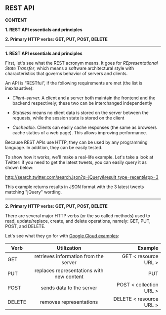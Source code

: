 ## REST API

**CONTENT**

**1. REST API essentials and principles**

**2. Primary HTTP verbs: GET, PUT, POST, DELETE**

-----------------------------

**1. REST API essentials and principles**

First, let's see what the REST acronym means. It goes for *REpresentational State Transfer*, which means a software architectural style with characteristics that governs behavior of servers and clients.

An API is “RESTful”, if the following requirements are met (the list is inexhaustive):

- *Client–server.* A client and a server both maintain the frontend and the backend respectively; these two can be interchanged independently

- *Stateless* means no client data is stored on the server between the requests, while the session state is stored on the client

- *Cacheable.* Clients can easily cache responses (the same as browsers cache statics of a web page). This allows improving performance.

Because REST APIs use HTTP, they can be used by any programming language. In addition, they can be easily tested.

To show how it works, we'll make a real-life example. Let's take a look at Twitter: if you need to get the latest tweets, you can easily query it as shown below:

<http://search.twitter.com/search.json?q=jQuery&result_type=recent&rpp=3>

This example returns results in JSON format with the 3 latest tweets matching "jQuery" wording.

----------------------------------

**2. Primary HTTP verbs: GET, PUT, POST, DELETE**

There are several major HTTP verbs (or the so called methods) used to read, update/replace, create, and delete operations, namely: GET, PUT, POST, and DELETE.

Let's see what they go for with [Google Cloud examples](https://cloud.google.com/apis/design/standard_methods):

|Verb       | Utilization           | Example  |
| ------------- |:-------------:| -----:|
| GET      | retrieves information from the server | GET < resource URL > |
| PUT      | replaces representations with new content     |   PUT <resource URL> |
| POST | sends data to the server     | POST < collection URL > |
| DELETE | removes representations      | DELETE < resource URL > |

